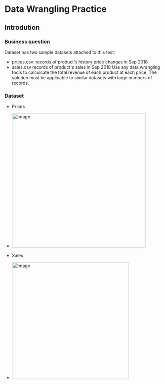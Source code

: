 # Data Wrangling Practice
## Introdution
### Business question
Dataset has two sample datasets attached to this test:
- prices.csv: records of product's history price changes in Sep 2018
- sales.csv records of product's sales in Sep 2018
Use any data wrangling tools to calculcate the total revenue of each product at each price. The solution must be applicable to similar datasets with large numbers of records.
### Dataset
* Prices
- <img width="433" alt="image" src="https://github.com/thaolinh1403/Data-Wrangling-practise-/assets/147386308/4b506805-fa89-4595-8a64-f73b90eaea45">
* Sales
- <img width="377" alt="image" src="https://github.com/thaolinh1403/Data-Wrangling-practise-/assets/147386308/c083cc78-53ba-4937-870a-c9dd6ec1e225">


